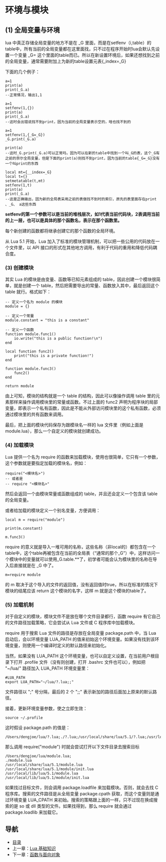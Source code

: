 # 环境与模块

## (1) 全局变量与环境

lua 中真正存储全局变量的地方不是在 \_G 里面，而是在setfenv（i,table）的table中，所有当前的全局变量都在这里面找，只不过在程序开始时lua会默认先设置一个变量 \_G= 这个里面的table而已。所以在新设置环境后，如果还想找到之前的全局变量，通常需要附加上为新的table设置元表{\_index=\_G}

下面的几个例子：

	a=1
	print(a)
	print(_G.a)
	--正常情况，输出1,1

	a=1
	setfenv(1,{})
	print(a)
	print(_G.a)
	--这时会出错说找不到print，因为当前的全局变量表示空的，啥也找不到的

	a=1
	setfenv(1,{_G=_G})
	_G.print(_G.a)
	
	print(a)
	--这时_G.print(_G.a)可以正常吗，因为可以在新的table中找到一个叫_G的表，这个_G有之前的奈尔全局变量，但是下面的print(a)则找不到print，因为当前的table{_G=_G}没有一个叫print的东西

	local mt={__index=_G}
	local t={}
	setmetatable(t,mt)
	setfenv(1,t)
	print(a)
	print(_G.a)
	--这是正确输出，因为新的全局表采用之前的表做找不到时的索引，原先的表里面存在print 、_G、 a这些东西

**setfenv的第一个参数可以是当前的堆栈层次，如1代表当前代码块，2表调用当前的上一层，也可以是具体的那个函数名，表示在那个函数里。**

每个新创建的函数都将继承创建它的那个函数的全局环境。

从 Lua 5.1 开始，Lua 加入了标准的模块管理机制，可以把一些公用的代码放在一个文件里，以 API 接口的形式在其他地方调用，有利于代码的重用和降低代码耦合度。

### (3) 创建模块

其实 Lua 的模块是由变量、函数等已知元素组成的 table，因此创建一个模块很简单，就是创建一个 table，然后把需要导出的常量、函数放入其中，最后返回这个 table 就行。格式如下：

	-- 定义一个名为 module 的模块
	module = {}
	 
	-- 定义一个常量
	module.constant = "this is a constant"
	 
	-- 定义一个函数
	function module.func1()
	    io.write("this is a public function!\n")
	end
	 
	local function func2()
	    print("this is a private function!")
	end
	 
	function module.func3()
	    func2()
	end
	 
	return module

由上可知，模块的结构就是一个 table 的结构，因此可以像操作调用 table 里的元素那样来操作调用模块里的常量或函数。不过上面的 func2 声明为程序块的局部变量，即表示一个私有函数，因此是不能从外部访问模块里的这个私有函数，必须通过模块里的共有函数来调用。

最后，把上面的模块代码保存为跟模块名一样的 lua 文件里（例如上面是 module.lua），那么一个自定义的模块就创建成功。

### (4) 加载模块

Lua 提供一个名为 require 的函数来加载模块，使用也很简单，它只有一个参数，这个参数就是要指定加载的模块名，例如：

	require("<模块名>")
	-- 或者是
	-- require "<模块名>"

然后会返回一个由模块常量或函数组成的 table，并且还会定义一个包含该 table 的全局变量。

或者给加载的模块定义一个别名变量，方便调用：

	local m = require("module")
	 
	print(m.constant)
	 
	m.func3()

require 的意义就是导入一堆可用的名称，这些名称（非local的）都包含在一个table中，这个table再被包含在当前的全局表（“通常的那个_G”）中，这样访问一个模块中的变量就可以使用_G.table.**了，初学者可能会认为模块里的名称在导入后直接就是在 _G 中了。

	m=require module 

的 m 取决于这个导入的文件的返回值，没有返回值时true，所以在标准的情况下模块的结尾应该 return 这个模块的名字，这样 m 就是这个模块的table了。

### (5) 加载机制

对于自定义的模块，模块文件不是放在哪个文件目录都行，函数 require 有它自己的文件路径加载策略，它会尝试从 Lua 文件或 C 程序库中加载模块。

require 用于搜索 Lua 文件的路径是存放在全局变量 package.path 中，当 Lua 启动后，会以环境变量 LUA_PATH 的值来初始这个环境变量。如果没有找到该环境变量，则使用一个编译时定义的默认路径来初始化。

当然，如果没有 LUA_PATH 这个环境变量，也可以自定义设置，在当前用户根目录下打开 .profile 文件（没有则创建，打开 .bashrc 文件也可以），例如把 "~/lua/" 路径加入 LUA_PATH 环境变量里：

	#LUA_PATH
	export LUA_PATH="~/lua/?.lua;;"

文件路径以 ";" 号分隔，最后的 2 个 ";;" 表示新加的路径后面加上原来的默认路径。

接着，更新环境变量参数，使之立即生效：

	source ~/.profile

这时假设 package.path 的值是：
	
	/Users/dengjoe/lua/?.lua;./?.lua;/usr/local/share/lua/5.1/?.lua;/usr/local/share/lua/5.1/?/init.lua;/usr/local/lib/lua/5.1/?.lua;/usr/local/lib/lua/5.1/?/init.lua

那么调用 require("module") 时就会尝试打开以下文件目录去搜索目标

	/Users/dengjoe/lua/module.lua;
	./module.lua
	/usr/local/share/lua/5.1/module.lua
	/usr/local/share/lua/5.1/module/init.lua
	/usr/local/lib/lua/5.1/module.lua
	/usr/local/lib/lua/5.1/module/init.lua

如果找过目标文件，则会调用 package.loadfile 来加载模块。否则，就会去找 C 程序库。搜索的文件路径是从全局变量 package.cpath 获取，而这个变量则是通过环境变量 LUA_CPATH 来初始。搜索的策略跟上面的一样，只不过现在换成搜索的是 so 或 dll 类型的文件。如果找得到，那么 require 就会通过 package.loadlib 来加载它。

## 导航
* [目录](00.md)
* 上一章：[Lua 基础知识](01.md)
* 下一章：[函数与面向对象](03.md)